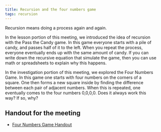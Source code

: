 ```yaml
---
title: Recursion and the four numbers game
tags: recursion
---
```


Recursion means doing a process again and again.

In the lesson portion of this meeting, we introduced the idea of recursion with the Pass the Candy game. In this game everyone starts with a pile of candy, and passes half of it to the left. When you repeat the process, everyone eventually ends up with the same amount of candy. If you can write down the recursive equation that simulate the game, then you can use math or spreadsheets to explain why this happens.<!--more-->

In the investigation portion of this meeting, we explored the Four Numbers Game. In this game one starts with four numbers on the corners of a square. One then forms a new square inside by finding the difference between each pair of adjacent numbers. When this is repeated, one eventually comes to the four numbers 0,0,0,0. Does it always work this way? If so, why?

## Handout for the meeting

* <a href="http://boisemathcircles.org/wp-content/uploads/2017/09/Four-Numbers-Game-Handout.pdf">Four Numbers Game Handout</a>
